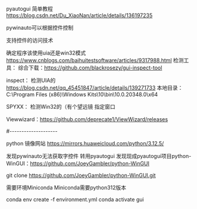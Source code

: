 pyautogui 简单教程
https://blog.csdn.net/Du_XiaoNan/article/details/136197235


pywinauto可以根据控件控制

支持控件的访问技术

确定程序该使用uia还是win32模式
https://www.cnblogs.com/baihuitestsoftware/articles/9317988.html
检测工具：
综合下载：https://github.com/blackrosezy/gui-inspect-tool

inspect： 检测UIA的
https://blog.csdn.net/qq_45451847/article/details/139271733
本地目录：C:\Program Files (x86)\Windows Kits\10\bin\10.0.20348.0\x64

SPYXX： 检测Win32的（有个望远镜 指定窗口

Viewwizard：https://github.com/deprecate1/ViewWizard/releases


#--------------------

python 镜像网站
https://mirrors.huaweicloud.com/python/3.12.5/

发现pywinauto无法获取字控件
转用pyautogui
发现现成pyautogui项目python-WinGUI：https://github.com/JoeyGambler/python-WinGUI

git clone https://github.com/JoeyGambler/python-WinGUI.git

需要环境Miniconda
Miniconda需要python312版本

conda env create -f environment.yml
conda activate gui

